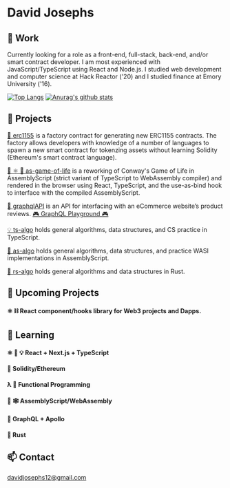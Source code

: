 # David Josephs
## 👷 Work
Currently looking for a role as a front-end, full-stack, back-end, and/or smart contract developer. I am most experienced with JavaScript/TypeScript using React and Node.js. I studied web development and computer science at Hack Reactor ('20) and I studied finance at Emory University ('16).

[![Top Langs](https://github-readme-stats.vercel.app/api/top-langs/?username=DMJ16&exclude_repo=as-algo&layout=compact&hide=shell)](https://github.com/anuraghazra/github-readme-stats)
[![Anurag's github stats](https://github-readme-stats.vercel.app/api?username=DMJ16&show_icons=true&theme=vue)](https://github.com/anuraghazra/github-readme-stats)

## 🔬 Projects
[🔏 erc1155](https://github.com/DMJ16/erc1155) is a factory contract for generating new ERC1155 contracts. The factory allows developers with knowledge of a number of languages to spawn a new smart contract for tokenzing assets without learning Solidity (Ethereum's smart contract language).

[🚀 ⚛️ 👾 as-game-of-life](https://github.com/DMJ16/as-game-of-life) is a reworking of Conway's Game of Life in AssemblyScript (strict variant of TypeScript to WebAssembly compiler) and rendered in the browser using React, TypeScript, and the use-as-bind hook to interface with the compiled AssemblyScript.

[🔮 graphqlAPI](https://github.com/DMJ16/graphqlAPI) is an API for interfacing with an eCommerce website’s product reviews. [🎮 GraphQL Playground 🎮](http://ec2-34-204-6-123.compute-1.amazonaws.com:4000/reviews)

[💡 ts-algo](https://github.com/DMJ16/ts-algo) holds general algorithms, data structures, and CS practice in TypeScript.

[🚀 as-algo](https://github.com/DMJ16/as-algo) holds general algorithms, data structures, and practice WASI implementations in AssemblyScript.

[🦀 rs-algo](https://github.com/DMJ16/rs-algo) holds general algorithms and data structures in Rust. 

## 🔭 Upcoming Projects
#### ⚛️ ⛓️ React component/hooks library for Web3 projects and Dapps.

## 🌱 Learning
#### ⚛️ 🔼 💡 React + Next.js + TypeScript
#### 🔏 Solidity/Ethereum
#### λ 🐑 Functional Programming
#### 🚀 🕸️ AssemblyScript/WebAssembly
#### 🔮 GraphQL + Apollo
#### 🦀 Rust

## 📫 Contact 
davidjosephs12@gmail.com
